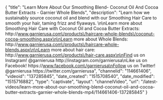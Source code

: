 {
    "title": "Learn More About Our Smoothing Blend- Coconut Oil And Cocoa Butter Extracts - Garnier Whole Blends",
    "description": "Learn how we sustainably source coconut oil and blend with our Smoothing Hair Care to smooth your hair, taming frizz and flyaways.                   \n\nLearn more about Smoothing Hair Care with Coconut Oil and Cocoa Butter Extracts: http:\/\/www.garnierusa.com\/products\/haircare-whole-blends\/coconut-cocoa-smoothing.aspx\n\nLearn more about Whole Blends: http:\/\/www.garnierusa.com\/products\/haircare-whole-blends.aspx\n\nLearn more about hair care: http:\/\/www.garnierusa.com\/products\/hair-care.aspx\n\nFind us on Instagram! @garnierusa http:\/\/instagram.com\/garnierusa\nLike us on Facebook! https:\/\/www.facebook.com\/garnierusa\nFollow us on Twitter! @garnierusa https:\/\/twitter.com\/garnierusa",
    "channelid": "114661406",
    "videoid": "137285845",
    "date_created": "1515708540",
    "date_modified": "1515716882",
    "type": "captivate",
    "layout": "channelVideo",
    "url": "\/latest-videos\/learn-more-about-our-smoothing-blend-coconut-oil-and-cocoa-butter-extracts-garnier-whole-blends-mp4\/114661406-137285845"
}